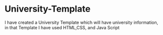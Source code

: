 # University-Template
I have created a University Template which will have university information, in that Template I have used HTML,CSS, and Java Script
